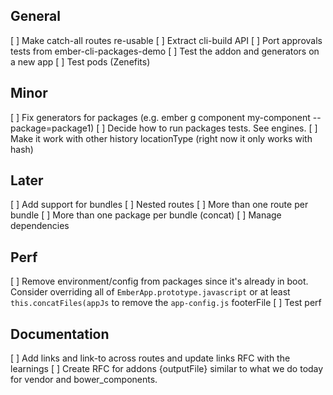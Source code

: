 ## General 

[ ] Make catch-all routes re-usable
[ ] Extract cli-build API
[ ] Port approvals tests from ember-cli-packages-demo
[ ] Test the addon and generators on a new app 
[ ] Test pods (Zenefits)

## Minor
[ ] Fix generators for packages (e.g. ember g component my-component --package=package1)
[ ] Decide how to run packages tests. See engines.
[ ] Make it work with other history locationType (right now it only works with hash)

## Later

[ ] Add support for bundles
  [ ] Nested routes
  [ ] More than one route per bundle
  [ ] More than one package per bundle (concat)
  [ ] Manage dependencies


## Perf

[ ] Remove environment/config from packages since it's already in boot.
  Consider overriding all of  `EmberApp.prototype.javascript` or at least `this.concatFiles(appJs` to remove the `app-config.js` footerFile
[ ] Test perf

## Documentation 
[ ] Add links and link-to across routes and update links RFC with the learnings
[ ] Create RFC for addons {outputFile} similar to what we do today for vendor and bower_components. 
